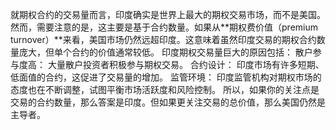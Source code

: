 就期权合约的交易量而言，印度确实是世界上最大的期权交易市场，而不是美国。
然而，需要注意的是，这主要是基于合约数量。如果从**期权费价值（premium turnover）**来看，美国市场仍然远超印度。这意味着虽然印度交易的期权合约数量庞大，但单个合约的价值通常较低。
印度期权交易量巨大的原因包括：
散户参与度高： 大量散户投资者积极参与期权交易。
合约设计： 印度市场有许多短期、低面值的合约，这促进了交易量的增加。
监管环境： 印度监管机构对期权市场的态度也在不断调整，试图平衡市场活跃度和风险控制。
所以，如果你的关注点是交易的合约数量，那么答案是印度。但如果更关注交易的总价值，那么美国仍然是主导者。
